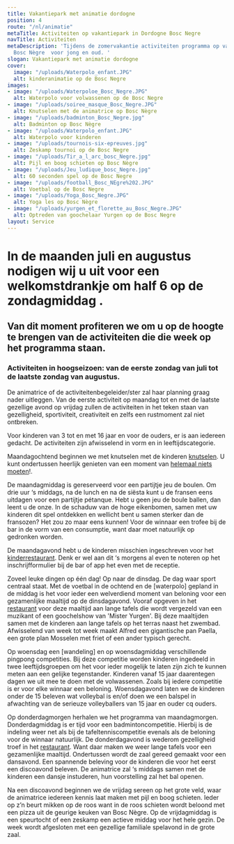 ```yaml
---
title: Vakantiepark met animatie dordogne
position: 4
route: "/nl/animatie"
metaTitle: Activiteiten op vakantiepark in Dordogne Bosc Negre
navTitle: Activiteiten
metaDescription: 'Tijdens de zomervakantie activiteiten programma op vakantiepark
  Bosc Nègre  voor jong en oud. '
slogan: Vakantiepark met animatie dordogne
cover:
  image: "/uploads/Waterpolo_enfant.JPG"
  alt: kinderanimatie op de Bosc Negre
images:
- image: "/uploads/Waterpoloe_Bosc_Negre.JPG"
  alt: Waterpolo voor volwassenen op de Bosc Negre
- image: "/uploads/soiree_masque_Bosc_Negre.JPG"
  alt: Knutselen met de animatrice op Bosc Nègre
- image: "/uploads/badminton_Bosc_Negre.jpg"
  alt: Badminton op Bosc Nègre
- image: "/uploads/Waterpolo_enfant.JPG"
  alt: Waterpolo voor kinderen
- image: "/uploads/tournois-six-epreuves.jpg"
  alt: Zeskamp tournoi op de Bosc Negre
- image: "/uploads/Tir_a_l_arc_bosc_Negre.jpg"
  alt: Pijl en boog schieten op Bosc Nègre
- image: "/uploads/Jeu_ludique_bosc_Negre.jpg"
  alt: 60 seconden spel op de Bosc Negre
- image: "/uploads/football_Bosc_NEgre%202.JPG"
  alt: Voetbal op de Bosc Negre
- image: "/uploads/Yoga_Bosc_Negre.JPG"
  alt: Yoga les op Bosc Nègre
- image: "/uploads/yurgen_et_florette_au_Bosc_Negre.JPG"
  alt: Optreden van goochelaar Yurgen op de Bosc Negre
layout: Service
---
```


# In de maanden juli en augustus nodigen wij u uit voor een welkomstdrankje om half 6 op de zondagmiddag .

## Van dit moment profiteren we om u op de hoogte te brengen van de activiteiten die die week op het programma staan.

### Activiteiten in hoogseizoen: van de eerste zondag van juli tot de laatste zondag van augustus.

De animatrice of de activiteitenbegeleider/ster zal haar planning graag nader uitleggen. Van de eerste activiteit op maandag tot en met de laatste gezellige avond op vrijdag zullen de activiteiten in het teken staan van gezelligheid, sportiviteit, creativiteit en zelfs een rustmoment zal niet ontbreken.

Voor kinderen van 3 tot en met 16 jaar en voor de ouders, er is aan iedereen gedacht. De activiteiten zijn afwisselend in vorm en in leeftijdscategorie.

Maandagochtend beginnen we met knutselen met de kinderen [knutselen](https://www.boscnegre-vacances.com/nl/knutseluurtjes-voor-de-kinderen/). U kunt ondertussen heerlijk genieten van een moment van [helemaal niets moeten](https://www.boscnegre-vacances.com/nl/nietsdoen/)!.

De maandagmiddag is gereserveerd voor een partijtje jeu de boulen. Om drie uur ‘s middags, na de lunch en na de siësta kunt u de fransen eens uitdagen voor een partijtje pétanque. Hebt u geen jeu de boule ballen, dan leent u de onze. In de schaduw van de hoge eikenbomen, samen met uw kinderen dit spel ontdekken en wellicht bent u samen sterker dan de fransozen? Het zou zo maar eens kunnen!
Voor de winnaar een trofee bij de bar in de vorm van een consumptie, want daar moet natuurlijk op gedronken worden.

De maandagavond hebt u de kinderen misschien ingeschreven voor het [kinderrestaurant](https://www.boscnegre-vacances.com/nl/kinderrestaurant/). Denk er wel aan dit ‘s morgens al even te noteren op het inschrijfformulier bij de bar of app het even met de receptie.

Zoveel leuke dingen op één dag! Op naar de dinsdag. De dag waar sport centraal staat.
Met de voetbal in de ochtend en de [waterpolo] gepland in de middag is het voor ieder een welverdiend moment van beloning voor een gezamenlijke maaltijd op de dinsdagavond. Vooraf opgeven in het [restaurant](https://www.boscnegre-vacances.com/nl/restaurant/) voor deze maaltijd aan lange tafels die wordt vergezeld van een muzikant of een goochelshow van 'Mister Yurgen'. Bij deze maaltijden samen met de kinderen aan lange tafels op het terras naast het zwembad. Afwisselend van week tot week maakt Alfred een gigantische pan Paella, een grote plan Mosselen met friet of een ander typisch gerecht.

Op woensdag een [wandeling] en op woensdagmiddag verschillende pingpong competities. Bij deze competitie worden kinderen ingedeeld in twee leeftijdsgroepen om het voor ieder mogelijk te laten zijn zich te kunnen meten aan een gelijke tegenstander.
Kinderen vanaf 15 jaar daarentegen dagen we uit mee te doen met de volwassenen.
Zoals bij iedere competitie is er voor elke winnaar een beloning.
Woensdagavond laten we de kinderen onder de 15 beleven wat volleybal is en/of doen we een balspel in afwachting van de serieuze volleyballers van 15 jaar en ouder cq ouders.

Op donderdagmorgen herhalen we het programma van maandagmorgen. Donderdagmiddag is er tijd voor een badmintoncompetitie. Hierbij is de indeling weer net als bij de tafeltenniscompetitie evenals als de beloning voor de winnaar natuurlijk.
De donderdagavond is wederom gezelligheid troef in het [restaurant](https://www.boscnegre-vacances.com/nl/restaurant/). Want daar maken we weer lange tafels voor een gezamenlijke maaltijd. Ondertussen wordt de zaal gereed gemaakt voor een dansavond. Een spannende beleving voor de kinderen die voor het eerst een discoavond beleven. De animatrice zal ‘s middags samen met de kinderen een dansje instuderen, hun voorstelling zal het bal openen.

Na een discoavond beginnen we de vrijdag sereen op het grote veld, waar de animatrice iedereen kennis laat maken met pijl en boog schieten. Ieder op z’n beurt mikken op de roos want in de roos schieten wordt beloond met een pizza uit de geurige keuken van Bosc Nègre. 
Op de vrijdagmiddag is een speurtocht of een zeskamp een actieve middag voor het hele gezin. De week wordt afgesloten met een gezellige familiale spelavond in de grote zaal. 
